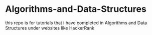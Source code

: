 # Algorithms-and-Data-Structures
this repo is for tutorials that i have completed in Algorithms and Data Structures under websites like HackerRank

